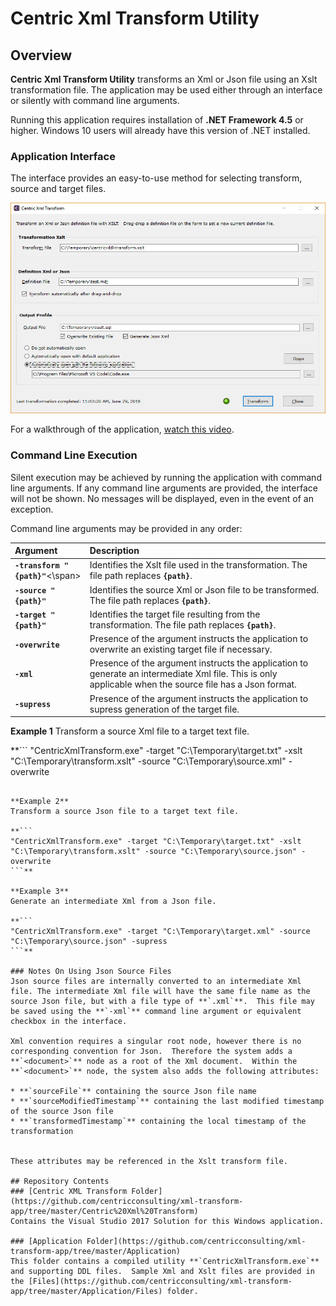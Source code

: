 # Centric Xml Transform Utility
## Overview
**Centric Xml Transform Utility** transforms an Xml or Json file using an Xslt transformation file. The application may be used either through an interface or silently with command line arguments.

Running this application requires installation of **.NET Framework 4.5** or higher.  Windows 10 users will already have this version of .NET installed.

### Application Interface
The interface provides an easy-to-use method for selecting transform, source and target files.

![alt text](https://github.com/centricconsulting/xml-transform-app/blob/master/Application/Files/screenshot.png "Centric Xml Transform Interface")

For a walkthrough of the application, [watch this video](https://youtu.be/qDaesrvaqrM).

### Command Line Execution
Silent execution may be achieved by running the application with command line arguments.  If any command line arguments are provided, the interface will not be shown. No messages will be displayed, even in the event of an exception.

Command line arguments may be provided in any order:

Argument                  |  Description
:-------------------------|:---------------
<span style="whitespace:nowrap">**`-transform "{path}"`**<\span> | Identifies the Xslt file used in the transformation.  The file path replaces **`{path}`**.
**`-source "{path}"`**    | Identifies the source Xml or Json file to be transformed.  The file path replaces **`{path}`**.
**`-target "{path}"`**    | Identifies the target file resulting from the transformation.  The file path replaces **`{path}`**.
**`-overwrite`**          | Presence of the argument instructs the application to overwrite an existing target file if necessary.
**`-xml`**                | Presence of the argument instructs the application to generate an intermediate Xml file.  This is only applicable when the source file has a Json format.
**`-supress`**            | Presence of the argument instructs the application to supress generation of the target file.

**Example 1**
Transform a source Xml file to a target text file.

**```
"CentricXmlTransform.exe" -target "C:\Temporary\target.txt" -xslt "C:\Temporary\transform.xslt" -source "C:\Temporary\source.xml" -overwrite
```**

**Example 2**
Transform a source Json file to a target text file.

**```
"CentricXmlTransform.exe" -target "C:\Temporary\target.txt" -xslt "C:\Temporary\transform.xslt" -source "C:\Temporary\source.json" -overwrite
```**

**Example 3**
Generate an intermediate Xml from a Json file.

**```
"CentricXmlTransform.exe" -target "C:\Temporary\target.xml" -source "C:\Temporary\source.json" -supress
```**

### Notes On Using Json Source Files
Json source files are internally converted to an intermediate Xml file. The intermediate Xml file will have the same file name as the source Json file, but with a file type of **`.xml`**.  This file may be saved using the **`-xml`** command line argument or equivalent checkbox in the interface.

Xml convention requires a singular root node, however there is no corresponding convention for Json.  Therefore the system adds a **`<document>`** node as a root of the Xml document.  Within the **`<document>`** node, the system also adds the following attributes: 

* **`sourceFile`** containing the source Json file name
* **`sourceModifiedTimestamp`** containing the last modified timestamp of the source Json file
* **`transformedTimestamp`** containing the local timestamp of the transformation


These attributes may be referenced in the Xslt transform file.

## Repository Contents
### [Centric XML Transform Folder](https://github.com/centricconsulting/xml-transform-app/tree/master/Centric%20Xml%20Transform)
Contains the Visual Studio 2017 Solution for this Windows application.

### [Application Folder](https://github.com/centricconsulting/xml-transform-app/tree/master/Application)
This folder contains a compiled utility **`CentricXmlTransform.exe`** and supporting DDL files.  Sample Xml and Xslt files are provided in the [Files](https://github.com/centricconsulting/xml-transform-app/tree/master/Application/Files) folder.